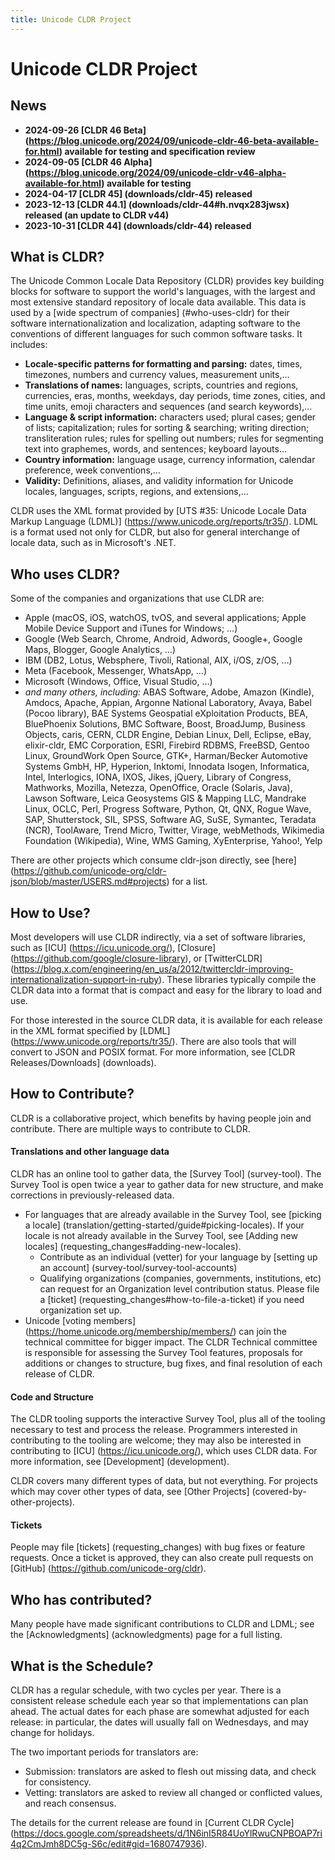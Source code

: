 ```yaml
---
title: Unicode CLDR Project
---
```


# Unicode CLDR Project

## News

- **2024-09-26 [CLDR 46 Beta] (https://blog.unicode.org/2024/09/unicode-cldr-46-beta-available-for.html) available for testing and specification review**
- **2024-09-05 [CLDR 46 Alpha] (https://blog.unicode.org/2024/09/unicode-cldr-v46-alpha-available-for.html)  available for testing**
- **2024-04-17 [CLDR 45] (downloads/cldr-45) released**
- **2023-12-13 [CLDR 44.1] (downloads/cldr-44#h.nvqx283jwsx) released (an update to CLDR v44)**
- **2023-10-31 [CLDR 44] (downloads/cldr-44) released**


## What is CLDR?

The Unicode Common Locale Data Repository (CLDR) provides key building blocks for software to support the world's languages, with the largest and most extensive standard repository of locale data available. This data is used by a [wide spectrum of companies] (#who-uses-cldr) for their software internationalization and localization, adapting software to the conventions of different languages for such common software tasks. It includes:
- **Locale-specific patterns for formatting and parsing:** dates, times, timezones, numbers and currency values, measurement units,…
- **Translations of names:** languages, scripts, countries and regions, currencies, eras, months, weekdays, day periods, time zones, cities, and time units, emoji characters and sequences (and search keywords),…
- **Language & script information:** characters used; plural cases; gender of lists; capitalization; rules for sorting & searching; writing direction; transliteration rules; rules for spelling out numbers; rules for segmenting text into graphemes, words, and sentences; keyboard layouts…
- **Country information:** language usage, currency information, calendar preference, week conventions,…
- **Validity:** Definitions, aliases, and validity information for Unicode locales, languages, scripts, regions, and extensions,…


CLDR uses the XML format provided by [UTS #35: Unicode Locale Data Markup Language (LDML)] (https://www.unicode.org/reports/tr35/). LDML is a format used not only for CLDR, but also for general interchange of locale data, such as in Microsoft's .NET.

## Who uses CLDR?

Some of the companies and organizations that use CLDR are:
-   Apple (macOS, iOS, watchOS, tvOS, and several applications; Apple Mobile Device Support and iTunes for Windows; …)
-   Google (Web Search, Chrome, Android, Adwords, Google+, Google Maps, Blogger, Google Analytics, …)
-   IBM (DB2, Lotus, Websphere, Tivoli, Rational, AIX, i/OS, z/OS, …)
-   Meta (Facebook, Messenger, WhatsApp, …)
-   Microsoft (Windows, Office, Visual Studio, …)
-   *and many others, including:* ABAS Software, Adobe, Amazon (Kindle), Amdocs, Apache, Appian, Argonne National Laboratory, Avaya, Babel (Pocoo library), BAE Systems Geospatial eXploitation Products, BEA, BluePhoenix Solutions, BMC Software, Boost, BroadJump, Business Objects, caris, CERN, CLDR Engine, Debian Linux, Dell, Eclipse, eBay, elixir-cldr, EMC Corporation, ESRI, Firebird RDBMS, FreeBSD, Gentoo Linux, GroundWork Open Source, GTK+, Harman/Becker Automotive Systems GmbH, HP, Hyperion, Inktomi, Innodata Isogen, Informatica, Intel, Interlogics, IONA, IXOS, Jikes, jQuery, Library of Congress, Mathworks, Mozilla, Netezza, OpenOffice, Oracle (Solaris, Java), Lawson Software, Leica Geosystems GIS & Mapping LLC, Mandrake Linux, OCLC, Perl, Progress Software, Python, Qt, QNX, Rogue Wave, SAP, Shutterstock, SIL, SPSS, Software AG, SuSE, Symantec, Teradata (NCR), ToolAware, Trend Micro, Twitter, Virage, webMethods, Wikimedia Foundation (Wikipedia), Wine, WMS Gaming, XyEnterprise, Yahoo!, Yelp

There are other projects which consume cldr-json directly, see [here] (https://github.com/unicode-org/cldr-json/blob/master/USERS.md#projects) for a list.

## How to Use?

Most developers will use CLDR indirectly, via a set of software libraries, such as [ICU] (https://icu.unicode.org/), [Closure] (https://github.com/google/closure-library), or [TwitterCLDR] (https://blog.x.com/engineering/en_us/a/2012/twittercldr-improving-internationalization-support-in-ruby). These libraries typically compile the CLDR data into a format that is compact and easy for the library to load and use.

For those interested in the source CLDR data, it is available for each release in the XML format specified by [LDML] (https://www.unicode.org/reports/tr35/). There are also tools that will convert to JSON and POSIX format. For more information, see [CLDR Releases/Downloads] (downloads).

## How to Contribute?

CLDR is a collaborative project, which benefits by having people join and contribute. There are multiple ways to contribute to CLDR.

#### Translations and other language data

CLDR has an online tool to gather data, the [Survey Tool] (survey-tool). The Survey Tool is open twice a year to gather data for new structure, and make corrections in previously-released data.

- For languages that are already available in the Survey Tool, see [picking a locale] (translation/getting-started/guide#picking-locales). If your locale is not already available in the Survey Tool, see [Adding new locales] (requesting_changes#adding-new-locales).
    -   Contribute as an individual (vetter) for your language by [setting up an account] (survey-tool/survey-tool-accounts)
    -   Qualifying organizations (companies, governments, institutions, etc) can request for an Organization level contribution status. Please file a [ticket] (requesting_changes#how-to-file-a-ticket) if you need organization set up.
- Unicode [voting members] (https://home.unicode.org/membership/members/) can join the technical committee for bigger impact. The CLDR Technical committee is responsible for assessing the Survey Tool features, proposals for additions or changes to structure, bug fixes, and final resolution of each release of CLDR.

#### Code and Structure

The CLDR tooling supports the interactive Survey Tool, plus all of the tooling necessary to test and process the release. Programmers interested in contributing to the tooling are welcome; they may also be interested in contributing to [ICU] (https://icu.unicode.org/), which uses CLDR data. For more information, see [Development] (development).

CLDR covers many different types of data, but not everything. For projects which may cover other types of data, see [Other Projects] (covered-by-other-projects).

#### Tickets

People may file [tickets] (requesting_changes) with bug fixes or feature requests. Once a ticket is approved, they can also create pull requests on [GitHub] (https://github.com/unicode-org/cldr).

## Who has contributed?

Many people have made significant contributions to CLDR and LDML; see the [Acknowledgments] (acknowledgments) page for a full listing.

## What is the Schedule?

CLDR has a regular schedule, with two cycles per year. There is a consistent release schedule each year so that implementations can plan ahead. The actual dates for each phase are somewhat adjusted for each release: in particular, the dates will usually fall on Wednesdays, and may change for holidays.

The two important periods for translators are:

- Submission: translators are asked to flesh out missing data, and check for consistency.
- Vetting: translators are asked to review all changed or conflicted values, and reach consensus.


The details for the current release are found in [Current CLDR Cycle] (https://docs.google.com/spreadsheets/d/1N6inI5R84UoYlRwuCNPBOAP7ri4q2CmJmh8DC5g-S6c/edit#gid=1680747936).

